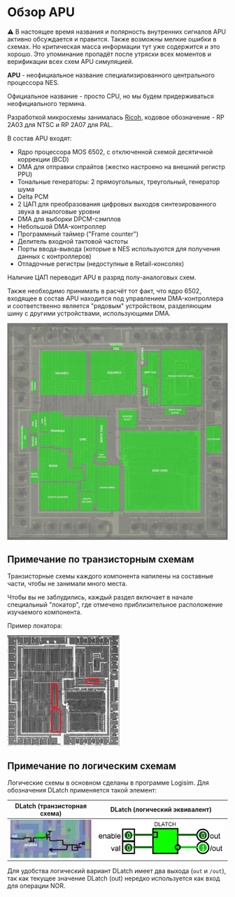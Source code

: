 # Обзор APU

:warning: В настоящее время названия и полярность внутренних сигналов APU активно обсуждается и правится. Также возможны мелкие ошибки в схемах. Но критическая масса информации тут уже содержится и это хорошо. Это упоминание пропадёт после утряски всех моментов и верификации всех схем APU симуляцией.

**APU** - неофициальное название специализированного центрального процессора NES.

Официальное название - просто CPU, но мы будем придерживаться неофициального термина.

Разработкой микросхемы занималась [Ricoh](../Ricoh.md), кодовое обозначение - RP 2A03 для NTSC и RP 2A07 для PAL.

В состав APU входят:
- Ядро процессора MOS 6502, с отключенной схемой десятичной коррекции (BCD)
- DMA для отправки спрайтов (жестко настроено на внешний регистр PPU)
- Тональные генераторы: 2 прямоугольных, треугольный, генератор шума
- Delta PCM
- 2 ЦАП для преобразования цифровых выходов синтезированного звука в аналоговые уровни
- DMA для выборки DPCM-сэмплов
- Небольшой DMA-контроллер
- Программный таймер ("Frame counter")
- Делитель входной тактовой частоты
- Порты ввода-вывода (которые в NES используются для получения данных с контроллеров)
- Отладочные регистры (недоступные в Retail-консолях)

Наличие ЦАП переводит APU в разряд полу-аналоговых схем.

Также необходимо принимать в расчёт тот факт, что ядро 6502, входящее в состав APU находится под управлением DMA-контроллера и соответственно является "рядовым" устройством, разделяющим шину с другими устройствами, использующими DMA.

![apu_blocks](/BreakingNESWiki/imgstore/apu/apu_blocks.jpg)

## Примечание по транзисторным схемам

Транзисторные схемы каждого компонента напилены на составные части, чтобы не занимали много места.

Чтобы вы не заблудились, каждый раздел включает в начале специальный "локатор", где отмечено приблизительное расположение изучаемого компонента.

Пример локатора:

![apu_locator_dma](/BreakingNESWiki/imgstore/apu/apu_locator_dma.jpg)

## Примечание по логическим схемам

Логические схемы в основном сделаны в программе Logisim. Для обозначения DLatch применяется такой элемент:

|DLatch (транзисторная схема)|DLatch (логический эквивалент)|
|---|---|
|![dlatch_tran](/BreakingNESWiki/imgstore/dlatch_tran.jpg)|![dlatch_logic](/BreakingNESWiki/imgstore/dlatch_logic.jpg)|

Для удобства логический вариант DLatch имеет два выхода (`out` и `/out`), так как текущее значение DLatch (out) нередко используется как вход для операции NOR.

